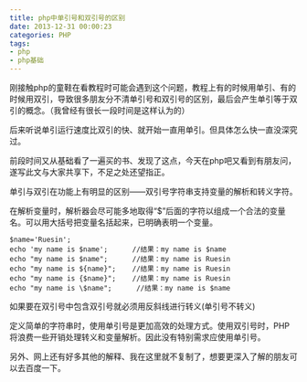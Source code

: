 ```yaml
---
title: php中单引号和双引号的区别
date: 2013-12-31 00:00:23
categories: PHP
tags: 
- php
- php基础
---
```


刚接触php的童鞋在看教程时可能会遇到这个问题，教程上有的时候用单引、有的时候用双引，导致很多朋友分不清单引号和双引号的区别，最后会产生单引等于双引的概念。（我曾经有很长一段时间是这样认为的）

后来听说单引运行速度比双引的快、就开始一直用单引。但具体怎么快一直没深究过。

前段时间又从基础看了一遍买的书、发现了这点，今天在php吧又看到有朋友问，遂写此文与大家共享下，不足之处还望指正。

单引与双引在功能上有明显的区别——双引号字符串支持变量的解析和转义字符。

在解析变量时，解析器会尽可能多地取得“$”后面的字符以组成一个合法的变量名。可以用大括号把变量名括起来，已明确表明一个变量。

```
$name='Ruesin';
echo 'my name is $name';      //结果：my name is $name
echo "my name is $name";      //结果：my name is Ruesin
echo "my name is ${name}";    //结果：my name is Ruesin
echo "my name is {$name}";    //结果：my name is Ruesin
echo "my name is \$name";      //结果：my name is $name
```

如果要在双引号中包含双引号就必须用反斜线进行转义(单引号不转义)

定义简单的字符串时，使用单引号是更加高效的处理方式。使用双引号时，PHP将浪费一些开销处理转义和变量解析。因此没有特别需求应使用单引号。

另外、网上还有好多其他的解释、我在这里就不复制了，想要更深入了解的朋友可以去百度一下。
